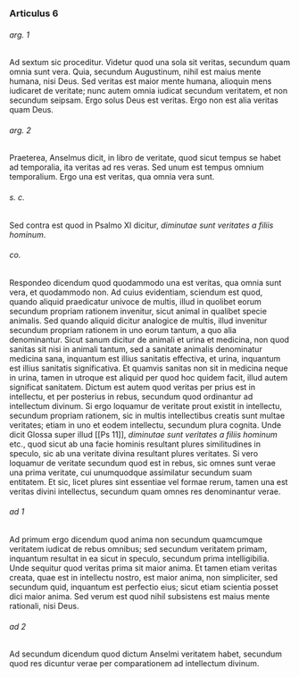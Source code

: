 ### Articulus 6

###### arg. 1
Ad sextum sic proceditur. Videtur quod una sola sit veritas, secundum quam omnia sunt vera. Quia, secundum Augustinum, nihil est maius mente humana, nisi Deus. Sed veritas est maior mente humana, alioquin mens iudicaret de veritate; nunc autem omnia iudicat secundum veritatem, et non secundum seipsam. Ergo solus Deus est veritas. Ergo non est alia veritas quam Deus.

###### arg. 2
Praeterea, Anselmus dicit, in libro de veritate, quod sicut tempus se habet ad temporalia, ita veritas ad res veras. Sed unum est tempus omnium temporalium. Ergo una est veritas, qua omnia vera sunt.

###### s. c.
Sed contra est quod in Psalmo XI dicitur, *diminutae sunt veritates a filiis hominum*.

###### co.
Respondeo dicendum quod quodammodo una est veritas, qua omnia sunt vera, et quodammodo non. Ad cuius evidentiam, sciendum est quod, quando aliquid praedicatur univoce de multis, illud in quolibet eorum secundum propriam rationem invenitur, sicut animal in qualibet specie animalis. Sed quando aliquid dicitur analogice de multis, illud invenitur secundum propriam rationem in uno eorum tantum, a quo alia denominantur. Sicut sanum dicitur de animali et urina et medicina, non quod sanitas sit nisi in animali tantum, sed a sanitate animalis denominatur medicina sana, inquantum est illius sanitatis effectiva, et urina, inquantum est illius sanitatis significativa. Et quamvis sanitas non sit in medicina neque in urina, tamen in utroque est aliquid per quod hoc quidem facit, illud autem significat sanitatem. Dictum est autem quod veritas per prius est in intellectu, et per posterius in rebus, secundum quod ordinantur ad intellectum divinum. Si ergo loquamur de veritate prout existit in intellectu, secundum propriam rationem, sic in multis intellectibus creatis sunt multae veritates; etiam in uno et eodem intellectu, secundum plura cognita. Unde dicit Glossa super illud [[Ps 11]], *diminutae sunt veritates a filiis hominum* etc., quod sicut ab una facie hominis resultant plures similitudines in speculo, sic ab una veritate divina resultant plures veritates. Si vero loquamur de veritate secundum quod est in rebus, sic omnes sunt verae una prima veritate, cui unumquodque assimilatur secundum suam entitatem. Et sic, licet plures sint essentiae vel formae rerum, tamen una est veritas divini intellectus, secundum quam omnes res denominantur verae.

###### ad 1
Ad primum ergo dicendum quod anima non secundum quamcumque veritatem iudicat de rebus omnibus; sed secundum veritatem primam, inquantum resultat in ea sicut in speculo, secundum prima intelligibilia. Unde sequitur quod veritas prima sit maior anima. Et tamen etiam veritas creata, quae est in intellectu nostro, est maior anima, non simpliciter, sed secundum quid, inquantum est perfectio eius; sicut etiam scientia posset dici maior anima. Sed verum est quod nihil subsistens est maius mente rationali, nisi Deus.

###### ad 2
Ad secundum dicendum quod dictum Anselmi veritatem habet, secundum quod res dicuntur verae per comparationem ad intellectum divinum.

